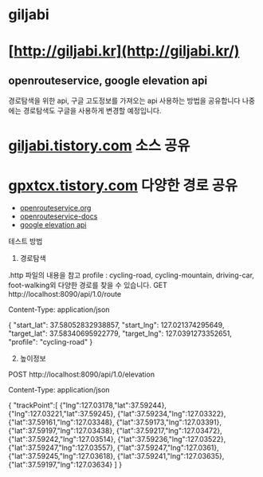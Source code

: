 # giljabi

# [http://giljabi.kr](http://giljabi.kr/)


## openrouteservice, google elevation api
경로탐색을 위한 api, 구글 고도정보를 가져오는 api 사용하는 방법을 공유합니다
나중에는 경로탐색도 구글을 사용하게 변경할 예정입니다.

# [giljabi.tistory.com](https://giljabi.tistory.com/) 소스 공유
# [gpxtcx.tistory.com](https://gpxtcx.tistory.com/) 다양한 경로 공유

* [openrouteservice.org](https://openrouteservice.org/)
* [openrouteservice-docs](https://github.com/GIScience/openrouteservice-docs)
* [google elevation api](https://developers.google.com/maps/documentation/elevation/start)

테스트 방법
1. 경로탐색

.http 파일의 내용을 참고
profile : cycling-road, cycling-mountain, driving-car, foot-walking외 다양한 경로를 찾을 수 있습니다. 
GET http://localhost:8090/api/1.0/route

Content-Type: application/json

{
"start_lat": 37.58052832938857,
"start_lng": 127.021374295649,
"target_lat": 37.58340695922779,
"target_lng": 127.0391273352651,
"profile": "cycling-road"
}

2. 높이정보

POST http://localhost:8090/api/1.0/elevation

Content-Type: application/json

{
"trackPoint":[
{"lng":127.03178,"lat":37.59244},
{"lng":127.03221,"lat":37.59245},
{"lat":37.59234,"lng":127.03322},
{"lat":37.59161,"lng":127.03348},
{"lat":37.59173,"lng":127.03391},
{"lat":37.59197,"lng":127.03438},
{"lat":37.59217,"lng":127.03472},
{"lat":37.59242,"lng":127.03514},
{"lat":37.59236,"lng":127.03522},
{"lat":37.59247,"lng":127.03557},
{"lat":37.59247,"lng":127.0361},
{"lat":37.59245,"lng":127.03618},
{"lat":37.59241,"lng":127.03635},
{"lat":37.59197,"lng":127.03634}
]
}

